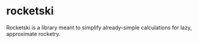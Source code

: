 rocketski
=========

Rocketski is a library meant to simplify already-simple calculations for lazy, approximate rocketry.
